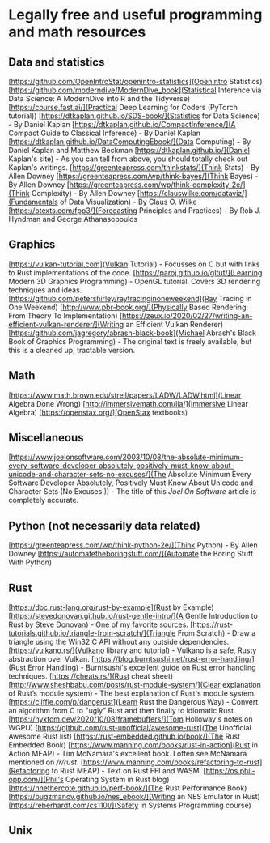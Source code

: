 # Legally free and useful programming and math resources

## Data and statistics
[https://github.com/OpenIntroStat/openintro-statistics](OpenIntro Statistics)
[https://github.com/moderndive/ModernDive_book](Statistical Inference via Data Science: A ModernDive into R and the Tidyverse)
[https://course.fast.ai/](Practical Deep Learning for Coders (PyTorch tutorial))
[https://dtkaplan.github.io/SDS-book/](Statistics for Data Science) - By Daniel Kaplan
[https://dtkaplan.github.io/CompactInference/](A Compact Guide to Classical Inference) - By Daniel Kaplan
[https://dtkaplan.github.io/DataComputingEbook/](Data Computing) - By Daniel Kaplan and Matthew Beckman
[https://dtkaplan.github.io/](Daniel Kaplan's site) - As you can tell from above, you should totally check out Kaplan's writings.
[https://greenteapress.com/thinkstats/](Think Stats) - By Allen Downey
[https://greenteapress.com/wp/think-bayes/](Think Bayes) - By Allen Downey
[https://greenteapress.com/wp/think-complexity-2e/](Think Complexity) - By Allen Downey
[https://clauswilke.com/dataviz/](Fundamentals of Data Visualization) - By Claus O. Wilke
[https://otexts.com/fpp3/](Forecasting Principles and Practices) - By Rob J. Hyndman and George Athanasopoulos

## Graphics
[https://vulkan-tutorial.com](Vulkan Tutorial) - Focusses on C but with links to Rust implementations of the code.
[https://paroj.github.io/gltut/](Learning Modern 3D Graphics Programming) - OpenGL tutorial. Covers 3D rendering techniques and ideas.
[https://github.com/petershirley/raytracinginoneweekend](Ray Tracing in One Weekend)
[http://www.pbr-book.org/](Physically Based Rendering: From Theory To Implementation)
[https://zeux.io/2020/02/27/writing-an-efficient-vulkan-renderer/](Writing an Efficient Vulkan Renderer)
[https://github.com/jagregory/abrash-black-book](Michael Abrash's Black Book of Graphics Programming) - The original text is freely available, but this is a cleaned up, tractable version.

## Math
[https://www.math.brown.edu/streil/papers/LADW/LADW.html](Linear Algebra Done Wrong)
[http://immersivemath.com/ila/](Immersive Linear Algebra)
[https://openstax.org/](OpenStax textbooks)

## Miscellaneous
[https://www.joelonsoftware.com/2003/10/08/the-absolute-minimum-every-software-developer-absolutely-positively-must-know-about-unicode-and-character-sets-no-excuses/](The Absolute Minimum Every Software Developer Absolutely, Positively Must Know About Unicode and Character Sets (No Excuses!)) - The title of this _Joel On Software_ article is completely accurate.

## Python (not necessarily data related)
[https://greenteapress.com/wp/think-python-2e/](Think Python) - By Allen Downey
[https://automatetheboringstuff.com/](Automate the Boring Stuff With Python)

## Rust
[https://doc.rust-lang.org/rust-by-example](Rust by Example)
[https://stevedonovan.github.io/rust-gentle-intro/](A Gentle Introduction to Rust by Steve Donovan) - One of my favorite sources.
[https://rust-tutorials.github.io/triangle-from-scratch/](Triangle From Scratch) - Draw a triangle using the Win32 C API without any outside dependencies.
[https://vulkano.rs/](Vulkano library and tutorial) - Vulkano is a safe, Rusty abstraction over Vulkan.
[https://blog.burntsushi.net/rust-error-handling/](Rust Error Handling) - Burntsushi's excellent guide on Rust error handling techniques.
[https://cheats.rs/](Rust cheat sheet)
[http://www.sheshbabu.com/posts/rust-module-system/](Clear explanation of Rust’s module system) - The best explanation of Rust's module system.
[https://cliffle.com/p/dangerust](Learn Rust the Dangerous Way) - Convert an algorithm from C to "ugly" Rust and then finally to idiomatic Rust.
[https://nyxtom.dev/2020/10/08/framebuffers/](Tom Holloway's notes on WGPU)
[https://github.com/rust-unofficial/awesome-rust](The Unofficial Awesome Rust list)
[https://rust-embedded.github.io/book/](The Rust Embedded Book)
[https://www.manning.com/books/rust-in-action](Rust in Action MEAP) - Tim McNamara's excellent book. I often see McNamara mentioned on _/r/rust_.
[https://www.manning.com/books/refactoring-to-rust](Refactoring to Rust MEAP) - Text on Rust FFI and WASM.
[https://os.phil-opp.com/](Phil's Operating System in Rust blog)
[https://nnethercote.github.io/perf-book/](The Rust Performance Book)
[https://bugzmanov.github.io/nes_ebook/](Writing an NES Emulator in Rust)
[https://reberhardt.com/cs110l/](Safety in Systems Programming course)

## Unix
